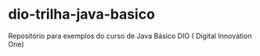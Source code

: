 # dio-trilha-java-basico
Repositório para exemplos do curso de Java Básico DIO ( Digital Innovation One)
